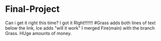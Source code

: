 # Final-Project
Can i get it right this time?
I got it RIght!!!!!!!
#Grass adds both lines of text below the link, Ice adds "will it work" I merged Fire(main) with the branch Grass. HUge amounts of money.
